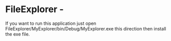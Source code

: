 # FileExplorer - 
If you want to run this application just open FileExplorer/MyExplorer/bin/Debug/MyExplorer.exe this direction then install the exe file.
